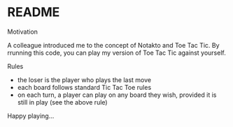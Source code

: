 # README

Motivation

A colleague introduced me to the concept of Notakto and Toe Tac Tic.
By rrunning this code, you can play my version of Toe Tac Tic against yourself.

Rules
* the loser is the player who plays the last move
* each board follows standard Tic Tac Toe rules
* on each turn, a player can play on any board they wish, provided it is still in play (see the above rule)

Happy playing...